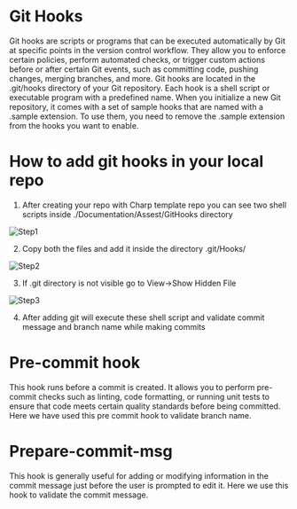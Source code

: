 # Git Hooks 
Git hooks are scripts or programs that can be executed automatically by Git at specific points in the version control workflow. They allow you to enforce certain policies, perform automated checks, or trigger custom actions before or after certain Git events, such as committing code, pushing changes, merging branches, and more.
Git hooks are located in the .git/hooks directory of your Git repository. Each hook is a shell script or executable program with a predefined name. When you initialize a new Git repository, it comes with a set of sample hooks that are named with a .sample extension. To use them, you need to remove the .sample extension from the hooks you want to enable.


# How to add git hooks in your local repo

1. After creating your repo with Charp template repo you can see two shell scripts inside ./Documentation/Assest/GitHooks directory
   
![Step1](https://github.com/solitontech/CSharp_Starter_Repo/blob/main/Documentation/Assets/Git%20Hooks/Step1.jpg) 

2. Copy both the files and add it inside the directory .git/Hooks/

![Step2](https://github.com/solitontech/CSharp_Starter_Repo/blob/main/Documentation/Assets/Git%20Hooks/Step2.jpg) 

3. If .git directory is not visible go to View->Show Hidden File

![Step3](https://github.com/solitontech/CSharp_Starter_Repo/blob/main/Documentation/Assets/Git%20Hooks/Step3.jpg)
   
4. After adding git will execute these shell script and validate commit message and branch name while making commits

# Pre-commit hook
This hook runs before a commit is created. It allows you to perform pre-commit checks such as linting, code formatting, or running unit tests to ensure that code meets certain quality standards before being committed. Here we have used this pre commit hook to validate branch name.

# Prepare-commit-msg
This hook is generally useful for adding or modifying information in the commit message just before the user is prompted to edit it. Here we use this hook to validate the commit message.
